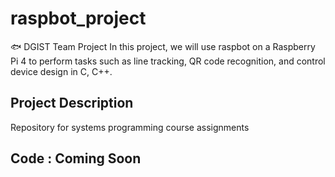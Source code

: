 # raspbot_project
🐟 DGIST Team Project
In this project, we will use raspbot on a Raspberry Pi 4 to perform tasks such as line tracking, QR code recognition, and control device design in C, C++.

## Project Description
Repository for systems programming course assignments

## Code : **Coming Soon**

